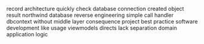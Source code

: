 record architecture quickly check database connection created object result northwind database reverse engineering simple call handler dbcontext without middle layer consequence project best practice software development like usage viewmodels directs lack separation domain application logic